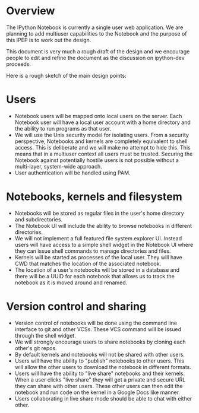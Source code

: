# Overview

The IPython Notebook is currently a single user web application.  We are planning to add multiuser capabilities to the Notebook and the purpose of this IPEP is to work out the design.

This document is very much a rough draft of the design and we encourage people to edit and refine the document as the discussion on ipython-dev proceeds.

Here is a rough sketch of the main design points:

# Users

* Notebook users will be mapped onto local users on the server. Each Notebook user will have a local user account with a home directory and the ability to run programs as that user.
* We will use the Unix security model for isolating users. From a security perspective, Notebooks and kernels are completely equivalent to shell access.  This is deliberate and we will make no attempt to hide this. This means that in a multiuser context all users must be trusted. Securing the Notebook against potentially hostile users is not possible without a multi-layer, system-wide approach.
* User authentication will be handled using PAM.

# Notebooks, kernels and filesystem

* Notebooks will be stored as regular files in the user's home directory and subdirectories.
* The Notebook UI will include the ability to browse notebooks in different directories.
* We will not implement a full featured file system explorer UI. Instead users will have access to a simple shell widget in the Notebook UI where they can issue shell commands to manage directories and files.
* Kernels will be started as processes of the local user. They will have CWD that matches the location of the associated notebook.
* The location of a user's notebooks will be stored in a database and there will be a UUID for each notebook that allows us to track the notebook as it is moved around and renamed.

# Version control and sharing

* Version control of notebooks will be done using the command line interface to git and other VCSs. These VCS command will be issued through the shell widget.
* We will strongly encourage users to share notebooks by cloning each other's git repos.
* By default kernels and notebooks will not be shared with other users.
* Users will have the ability to "publish" notebooks to other users. This will allow the other users to download the notebook in different formats.
* Users will have the ability to "live share" notebooks and their kernels. When a user clicks "live share" they will get a private and secure URL they can share with other users. These other users can then edit the notebook and run code on the kernel in a Google Docs like manner.
* Users collaborating in live share mode should be able to chat with either other.